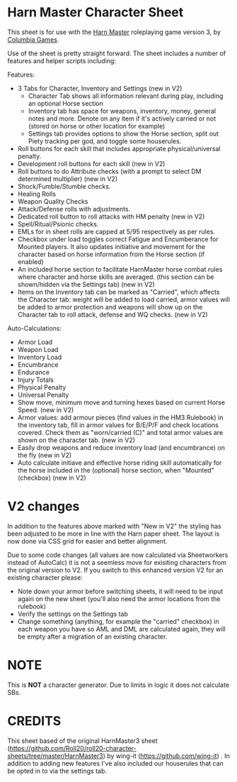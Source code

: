 Harn Master Character Sheet
===========================

This sheet is for use with the [Harn Master](http://columbiagames.com/cgi-bin/query/cfg/zoom.cfg?product_id=4001) roleplaying game version 3, by [Columbia Games](http://columbiagames.com/).

Use of the sheet is pretty straight forward.  The sheet includes a number of features and helper scripts including:


Features:
* 3 Tabs for Character, Inventory and Settings (new in V2)
  * Character Tab shows all information relevant during play, including an optional Horse section 
  * Inventory tab has space for weapons, inventory, money, general notes and more. Denote on any item if it's actively carried or not (stored on horse or other location for example) 
  * Settings tab provides options to show the Horse section, split out Piety tracking per god, and toggle some houserules. 
* Roll buttons for each skill that includes appropriate physical/universal penalty.
* Development roll buttons for each skill (new in V2)
* Roll buttons to do Attribute checks (with a prompt to select DM determined multiplier) (new in V2)
* Shock/Fumble/Stumble checks.
* Healing Rolls
* Weapon Quality Checks
* Attack/Defense rolls with adjustments.
* Dedicated roll button to roll attacks with HM penalty (new in V2)
* Spell/Ritual/Psionic checks.
* EMLs for in sheet rolls are capped at 5/95 respectively as per rules.
* Checkbox under load toggles correct Fatigue and Encumberance for Mounted players. It also updates initiative and movement for the character based on horse information from the Horse section (if enabled)
* An included horse section to facilitate HarnMaster horse combat rules where character and horse skills are averaged. (this section can be shown/hidden via the Settings tab) (new in V2)
* Items on the Inventory tab can be marked as "Carried", which affects the Character tab: weight will be added to load carried, armor values will be added to armor protection and weapons will show up on the Character tab to roll attack, defense and WQ checks. (new in V2)


Auto-Calculations:
* Armor Load
* Weapon Load
* Inventory Load
* Encumbrance
* Endurance
* Injury Totals
* Physical Penalty
* Universal Penalty
* Show move, minimum move and turning hexes based on current Horse Speed.  (new in V2)
* Armor values: add armour pieces (find values in the HM3 Rulebook) in the inventory tab, fill in armor values for B/E/P/F and check locations covered. Check them as "worn/carried (C)" and total armor values are shown on the character tab. (new in V2)
* Easily drop weapons and reduce inventory load (and encumbrance) on the fly (new in V2)
* Auto calculate initiave and effective horse riding skill automatically for the horse included in the (optional) horse section, when "Mounted" (checkbox) (new in V2)

V2 changes
=======
In addition to the features above marked with "New in V2" the styling has been adjusted to be more in line with the Harn paper sheet. The layout is now done via CSS grid for easier and better alignment. 

Due to some code changes (all values are now calculated via Sheetworkers instead of AutoCalc) it is not a seemless move for exisiting characters from the original version to V2. If you switch to this enhanced version V2 for an existing character please:
- Note down your armor before switching sheets, it will need to be input again on the new sheet (you'll also need the armor locations from the rulebook)
- Verify the settings on the Settings tab 
- Change something (anything, for example the "carried" checkbox) in each weapon you have so AML and DML are calculated again, they will be empty after a migration of an existing character.

NOTE
====

This is **NOT** a character generator.  Due to limits in logic it does not calculate SBs.


CREDITS
===========

This sheet based of the original HarnMaster3 sheet (https://github.com/Roll20/roll20-character-sheets/tree/master/HarnMaster3) by wing-it (https://github.com/wing-it) . In addition to adding new features I've also included our houserules that can be opted in to via the settings tab.



